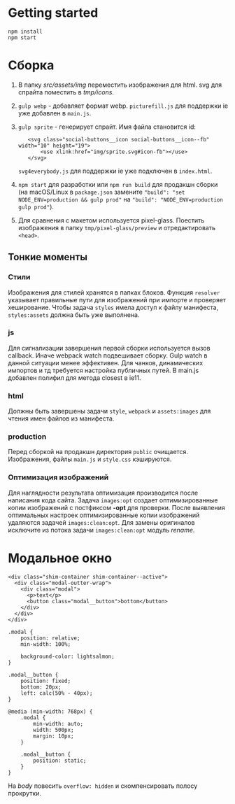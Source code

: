 

# Getting started

    npm install
    npm start

# Сборка

1. В папку *src/assets/img* переместить изображения для html. svg для спрайта поместить в *tmp/icons*.

2. `gulp webp` - добавляет формат webp. `picturefill.js` для поддержки ie уже добавлен в `main.js`.

3. `gulp sprite` - генерирует спрайт. Имя файла становится id: 

          <svg class="social-buttons__icon social-buttons__icon--fb" width="10" height="19">
              <use xlink:href="img/sprite.svg#icon-fb"></use>
          </svg>  
    `svg4everybody.js` для поддержки ie уже подключен в `index.html`.

4. `npm start` для разработки или `npm run build` для продакшн сборки (на macOS/Linux в `package.json` замените `"build": "set NODE_ENV=production && gulp prod"` на `"build": "NODE_ENV=production gulp prod"`).

5. Для сравнения с макетом используется pixel-glass. Поестить изображения в папку `tmp/pixel-glass/preview` и отредактировать `<head>`. 


## Тонкие моменты  

### Стили  
Изображения для стилей хранятся в папках блоков. Функция `resolver` указывает правильные пути для изображений при импорте и проверяет хеширование. Чтобы задача `styles` имела доступ к файлу манифеста, `styles:assets` должна быть уже выполнена.  

### js
Для сигнализации завершения первой сборки используется вызов callback. Иначе webpack watch подвешивает сборку. Gulp watch в данной ситуации менее эффективен. Для чанков, динамических импортов и тд требуется настройка публичных путей. В  main.js  добавлен полифил для метода  closest  в ie11.   

### html
Должны быть завершены задачи `style`, `webpack` и `assets:images` для чтения имен файлов из манифеста.

### production  
Перед сборкой на продакшн директория `public` очищается. Изображения,  файлы `main.js` и `style.css` кэшируются.

### Оптимизация изображений
 Для наглядности результата  оптимизация производится после написания кода сайта. Задача `images:opt` создает оптимизированные копии изображений с постфиксом **-opt** для проверки. После выявления оптимальных настроек оптимизированные копии изображений удаляются задачей `images:clean:opt`. Для замены оригиналов исключите из потока задачи `images:clean:opt` модуль *rename*.   

# Модальное окно

    <div class="shim-container shim-container--active">
      <div class="modal-outter-wrap">
        <div class="modal">
          <p>text</p>
          <button class="modal__button">bottom</button>
        </div>
      </div>
    </div>  

    .modal {
        position: relative;
        min-width: 100%;

        background-color: lightsalmon;
    }

    .modal__button {
        position: fixed;
        bottom: 20px;
        left: calc(50% - 40px);
    }

    @media (min-width: 768px) {
        .modal {
            min-width: auto;
            width: 500px;
            margin: 10px;
        }

        .modal__button {
            position: static;
        }
    }

На *body* повесить `overflow: hidden` и скомпенсировать полосу прокрутки.